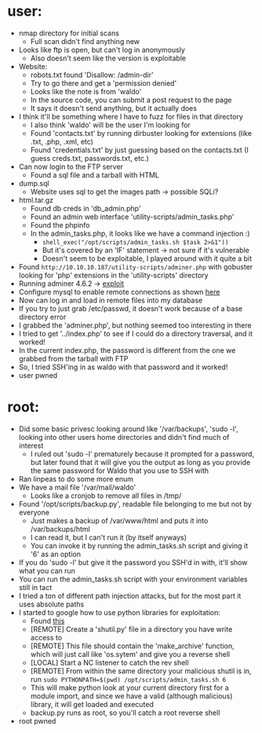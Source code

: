 # user:
  - nmap directory for initial scans
    - Full scan didn't find anything new
  - Looks like ftp is open, but can't log in anonymously
    - Also doesn't seem like the version is exploitable
  - Website:
    - robots.txt found 'Disallow: /admin-dir'
    - Try to go there and get a 'permission denied'
    - Looks like the note is from 'waldo'
    - In the source code, you can submit a post request to the page
    - It says it doesn't send anything, but it actually does
  - I think it'll be something where I have to fuzz for files in that directory
    - I also think 'waldo' will be the user I'm looking for
    - Found 'contacts.txt' by running dirbuster looking for extensions (like .txt, .php, .xml, etc)
    - Found 'credentials.txt' by just guessing based on the contacts.txt (I guess creds.txt, passwords.txt, etc.)
  - Can now login to the FTP server
    - Found a sql file and a tarball with HTML
  - dump.sql
    - Website uses sql to get the images path -> possible SQLi?
  - html.tar.gz
    - Found db creds in 'db\_admin.php'
    - Found an admin web interface 'utility-scripts/admin\_tasks.php'
    - Found the phpinfo
    - In the admin\_tasks.php, it looks like we have a command injection :)
      - `shell_exec("/opt/scripts/admin_tasks.sh $task 2>&1"))`
      - But it's covered by an 'IF' statement -> not sure if it's vulnerable
      - Doesn't seem to be exploitable, I played around with it quite a bit
  - Found `http://10.10.10.187/utility-scripts/adminer.php` with gobuster looking for 'php' extensions in the 'utility-scripts' directory
  - Running adminer 4.6.2 -> [exploit](https://medium.com/bugbountywriteup/adminer-script-results-to-pwning-server-private-bug-bounty-program-fe6d8a43fe6f)
  - Configure mysql to enable remote connections as shown [here](https://www.cyberciti.biz/tips/how-do-i-enable-remote-access-to-mysql-database-server.html)
  - Now can log in and load in remote files into my database
  - If you try to just grab /etc/passwd, it doesn't work because of a base directory error
  - I grabbed the 'adminer.php', but nothing seemed too interesting in there
  - I tried to get '../index.php' to see if I could do a directory traversal, and it worked!
  - In the current index.php, the password is different from the one we grabbed from the tarball with FTP
  - So, I tried SSH'ing in as waldo with that password and it worked!
  - user pwned

# root:
  - Did some basic privesc looking around like '/var/backups', 'sudo -l', looking into other users home directories and didn't find much of interest
    - I ruled out 'sudo -l' prematurely because it prompted for a password, but later found that it will give you the output as long as you provide the same password for Waldo that you use to SSH with
  - Ran linpeas to do some more enum
  - We have a mail file '/var/mail/waldo'
    - Looks like a cronjob to remove all files in /tmp/
  - Found '/opt/scripts/backup.py', readable file belonging to me but not by everyone
    - Just makes a backup of /var/www/html and puts it into /var/backups/html
    - I can read it, but I can't run it (by itself anyways)
    - You can invoke it by running the admin\_tasks.sh script and giving it '6' as an option
  - If you do 'sudo -l' but give it the password you SSH'd in with, it'll show what you can run
  - You can run the admin\_tasks.sh script with your environment variables still in tact
  - I tried a ton of different path injection attacks, but for the most part it uses absolute paths
  - I started to google how to use python libraries for exploitation:
    - Found [this](https://leemendelowitz.github.io/blog/how-does-python-find-packages.html)
    - [REMOTE] Create a 'shutil.py' file in a directory you have write access to
    - [REMOTE] This file should contain the 'make\_archive' function, which will just call like 'os.sytem' and give you a reverse shell
    - [LOCAL] Start a NC listener to catch the rev shell
    - [REMOTE] From within the same directory your malicious shutil is in, run `sudo PYTHONPATH=$(pwd) /opt/scripts/admin_tasks.sh 6`
    - This will make python look at your current directory first for a module import, and since we have a valid (although malicious) library, it will get loaded and executed
    - backup.py runs as root, so you'll catch a root reverse shell
  - root pwned
